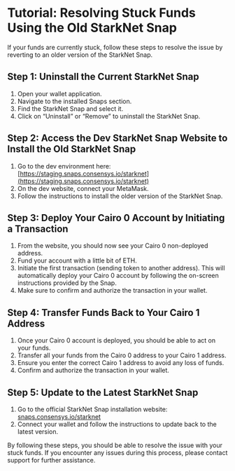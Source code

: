 # Tutorial: Resolving Stuck Funds Using the Old StarkNet Snap

If your funds are currently stuck, follow these steps to resolve the issue by reverting to an older version of the StarkNet Snap.

## Step 1: Uninstall the Current StarkNet Snap
1. Open your wallet application.
2. Navigate to the installed Snaps section.
3. Find the StarkNet Snap and select it.
4. Click on “Uninstall” or “Remove” to uninstall the StarkNet Snap.

## Step 2: Access the Dev StarkNet Snap Website to Install the Old StarkNet Snap
1. Go to the dev environment here: [https://staging.snaps.consensys.io/starknet](https://staging.snaps.consensys.io/starknet)
2. On the dev website, connect your MetaMask.
3. Follow the instructions to install the older version of the StarkNet Snap.

## Step 3: Deploy Your Cairo 0 Account by Initiating a Transaction
1. From the website, you should now see your Cairo 0 non-deployed address.
2. Fund your account with a little bit of ETH.
3. Initiate the first transaction (sending token to another address). This will automatically deploy your Cairo 0 account by following the on-screen instructions provided by the Snap.
4. Make sure to confirm and authorize the transaction in your wallet.

## Step 4: Transfer Funds Back to Your Cairo 1 Address
1. Once your Cairo 0 account is deployed, you should be able to act on your funds.
2. Transfer all your funds from the Cairo 0 address to your Cairo 1 address.
3. Ensure you enter the correct Cairo 1 address to avoid any loss of funds.
4. Confirm and authorize the transaction in your wallet.

## Step 5: Update to the Latest StarkNet Snap
1. Go to the official StarkNet Snap installation website: [snaps.consensys.io/starknet](https://snaps.consensys.io/starknet)
2. Connect your wallet and follow the instructions to update back to the latest version.

By following these steps, you should be able to resolve the issue with your stuck funds. If you encounter any issues during this process, please contact support for further assistance.


